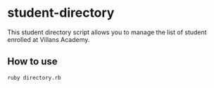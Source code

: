 # student-directory

This student directory script allows you to manage the list of student enrolled at Villans Academy.

## How to use

```shell
ruby directory.rb
```